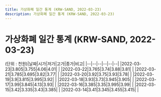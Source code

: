 ```yaml
---
title: 가상화폐 일간 통계 (KRW-SAND, 2022-03-23)
description: 가상화폐 일간 통계 (KRW-SAND, 2022-03-23)
---
```


가상화폐 일간 통계 (KRW-SAND, 2022-03-23)
===

(단위 : 천원)|날짜|시가|저가|고가|종가|비고|
|--|--|--|--|--|--|
|2022-03-23|3.805|3.755|4.06|4.01|    |
|2022-03-22|3.765|3.74|3.88|3.81|    |
|2022-03-21|3.785|3.695|3.82|3.77|    |
|2022-03-20|3.92|3.75|3.93|3.78|    |
|2022-03-19|3.9|3.815|3.995|3.92|    |
|2022-03-18|3.93|3.73|3.945|3.905|    |
|2022-03-17|3.99|3.845|4.13|3.93|    |
|2022-03-16|3.385|3.35|3.995|3.99|    |
|2022-03-15|3.42|3.335|3.43|3.385|    |
|2022-03-14|3.41|3.345|3.455|3.415|    |
